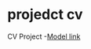 # projedct cv
CV Project
-[Model link][def]

[def]: https://app.eraser.io/workspace/YtPqZ1VogxGy1jzIDkzj